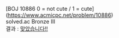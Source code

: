 [BOJ 10886 0 = not cute / 1 = cute] (https://www.acmicpc.net/problem/10886)  
solved.ac Bronze III  
결과 : [맞았습니다!!](https://www.acmicpc.net/source/56612728)
